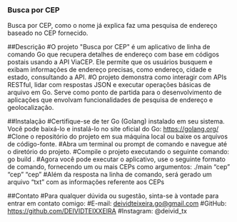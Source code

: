 ### Busca por CEP

Busca por CEP, como o nome já explica faz uma pesquisa de endereço baseado no CEP fornecido.

##Descrição
#O projeto "Busca por CEP" é um aplicativo de linha de comando Go que recupera detalhes de endereço com base em códigos postais usando a API ViaCEP. Ele permite que os usuários busquem e exibam informações de endereço precisas, como endereço, cidade e estado, consultando a API. 
#O projeto demonstra como interagir com APIs RESTful, lidar com respostas JSON e executar operações básicas de arquivo em Go. Serve como ponto de partida para o desenvolvimento de aplicações que envolvam funcionalidades de pesquisa de endereço e geolocalização.

##Instalação
#Certifique-se de ter Go (Golang) instalado em seu sistema. Você pode baixá-lo e instalá-lo no site oficial do Go: https://golang.org/
#Clone o repositório do projeto em sua máquina local ou baixe os arquivos de código-fonte.
#Abra um terminal ou prompt de comando e navegue até o diretório do projeto.
#Compile o projeto executando o seguinte comando: go build .
#Agora você pode executar o aplicativo, use o seguinte formato de comando, fornecendo um ou mais CEPs como argumentos: ./main “cep” “cep” “cep”
#Além da resposta na linha de comando, será gerado um arquivo “txt” com as informações referente aos CEPs

##Contato
#Para qualquer dúvida ou sugestão, sinta-se à vontade para entrar em contato comigo:
#E-mail: deividteixeira.go@gmail.com
#GitHub: https://github.com/DEIVIDTEIXXEIRA
#Instagram: @deivid_tx
